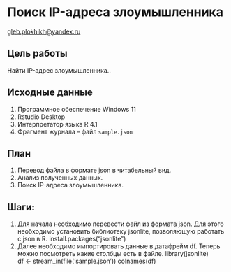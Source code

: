 # Поиск IP-адреса злоумышленника
gleb.plokhikh@yandex.ru

## Цель работы

Найти IP-адрес злоумышленника..

## Исходные данные

1.  Программное обеспечение Windows 11
2.  Rstudio Desktop
3.  Интерпретатор языка R 4.1
4.  Фрагмент журнала – файл `sample.json`

## План

1.  Перевод файла в формате json в читабельный вид.  
2.  Анализ полученных данных.  
3.  Поиск IP-адреса злоумышленника.

## Шаги:

1.  Для начала необходимо перевести файл из формата json. Для этого
    необходимо установить библиотеку jsonlite, позволяющую работать с
    json в R. install.packages(“jsonlite”)
2.  Далее необходимо импортировать данные в датафрейм df. Теперь можно
    посмотреть какие столбцы есть в файле. library(jsonlite)  
    df \<- stream_in(file(‘sample.json’)) colnames(df)
